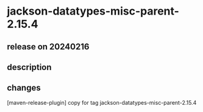 # jackson-datatypes-misc-parent-2.15.4

## release on 20240216

## description

## changes

[maven-release-plugin] copy for tag jackson-datatypes-misc-parent-2.15.4

